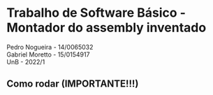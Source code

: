 # Trabalho de Software Básico - Montador do assembly inventado

Pedro Nogueira - 14/0065032  
Gabriel Moretto - 15/0154917  
UnB - 2022/1  

## Como rodar (IMPORTANTE!!!)
